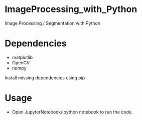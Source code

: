 # ImageProcessing_with_Python
Image Processing / Segmentation with Python 

# Dependencies
- matplotlib
- OpenCV
- numpy

Install missing dependencies using pip

# Usage
- Open JupyterNotebook/ipython notebook to run the code.

